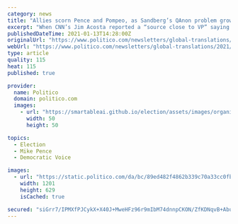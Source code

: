 ```yaml
---
category: news
title: "Allies scorn Pence and Pompeo, as Sandberg’s QAnon problem grows"
excerpt: "When CNN’s Jim Acosta reported a “source close to VP” saying Pence’s plan for the next week is to “telegraph to our allies and adversaries that we have a fully functioning government,\" Global Translations decided it was time to find out what European ambassadors in D."
publishedDateTime: 2021-01-13T14:28:00Z
originalUrl: "https://www.politico.com/newsletters/global-translations/2021/01/13/allies-scorn-pence-and-pompeo-as-sandbergs-qanon-problem-grows-491388"
webUrl: "https://www.politico.com/newsletters/global-translations/2021/01/13/allies-scorn-pence-and-pompeo-as-sandbergs-qanon-problem-grows-491388"
type: article
quality: 115
heat: 115
published: true

provider:
  name: Politico
  domain: politico.com
  images:
    - url: "https://smartableai.github.io/election/assets/images/organizations/politico.com-50x50.jpg"
      width: 50
      height: 50

topics:
  - Election
  - Mike Pence
  - Democratic Voice

images:
  - url: "https://static.politico.com/da/bc/89ed482f4862b339c70a33cc0fb0/politico-global-translations-shared-graphic.jpg"
    width: 1201
    height: 629
    isCached: true

secured: "siGrr7/IPMXfPJCykX+X40J+MweHFz96r9mIbM74dnnpCKON/ZfKDNqvB+AbumT7y3SgozlpVXAy9HfkUjGdfubgLUb2rbdUSoYekii5W8z6jYurA3JshcjnNgqX/VnUZuJKhJXODdmilMjszA+O3Ug5V/iYIqKxfIFbDcI3GeMLhYFx/Lhi0z+RENJtPfH/AE3Dapd4nUuqnASq2SugUFuTU5+YovIJdkhqmFopWcd30EJDXjoWA4OWXlcjA04KfTdB1p2fbhjHTcId+5LqxhwKIE65B/BsJ7FYSlGj2UrzaqdRuaS6v+pO2iOmn29EfWTXwDBZB0QSBDRYAjHOdpxxemRjeKSLsUlLX7cnD5k=;6Bvj1loZaLTOcnFJf7WmaQ=="
---
```



